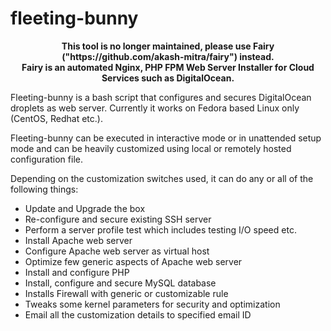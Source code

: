 fleeting-bunny
==============

<p align="center">
<b>This tool is no longer maintained, please use Fairy ("https://github.com/akash-mitra/fairy") instead.
<br>
Fairy is an automated Nginx, PHP FPM Web Server Installer for Cloud Services such as DigitalOcean.</b>
</p>

Fleeting-bunny is a bash script that configures and secures DigitalOcean droplets as web server. Currently it works on  Fedora based Linux only (CentOS, Redhat etc.). 

Fleeting-bunny can be executed in interactive mode or in unattended setup mode and can be heavily customized using local or remotely hosted configuration file.

Depending on the customization switches used, it can do any or all of the following things:

 - Update and Upgrade the box
 - Re-configure and secure existing SSH server
 - Perform a server profile test which includes testing I/O speed etc.
 - Install Apache web server
 - Configure Apache web server as virtual host
 - Optimize few generic aspects of Apache web server 
 - Install and configure PHP
 - Install, configure and secure MySQL database
 - Installs Firewall with generic or customizable rule
 - Tweaks some kernel parameters for security and optimization
 - Email all the customization details to specified email ID
 
